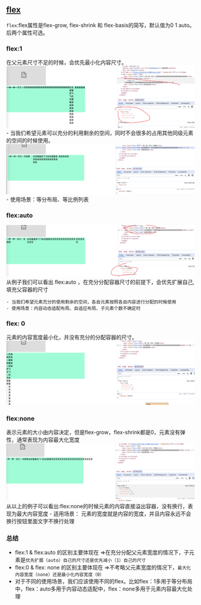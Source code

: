 ## [flex](https://juejin.cn/post/6967177565458923557)

`flex`:flex属性是flex-grow, flex-shrink 和 flex-basis的简写，默认值为0 1 auto。后两个属性可选。

### flex:1

 在父元素尺寸不足的时候，会优先最小化内容尺寸。
    ![tupian](./assets/img/38.png)
    - 当我们希望元素可以充分的利用剩余的空间，同时不会很多的占用其他同级元素的空间的时候使用。
    ![tupian](./assets/img/39.png)
    - 使用场景：等分布局、等比例列表
### flex:auto
![tupian](./assets/img/40.png)
从例子我们可以看出 flex:auto ，在充分分配容器尺寸的前提下，会优先扩展自己,填充父容器的尺寸

    - 当我们希望元素充分的使用剩余的空间，各自元素按照各自内容进行分配的时候使用
    - 使用场景：内容动态适配布局、自适应布局、子元素个数不确定时
    
### flex: 0

元素的内容宽度最小化，并没有充分的分配容器的尺寸。
![tupian](./assets/img/41.png)
    
### flex:none

表示元素的大小由内容决定，但是flex-grow，flex-shrink都是0，元素没有弹性，通常表现为内容最大化宽度
    ![tupian](./assets/img/42.png)
      从以上的例子可以看出:flex:none的时候元素的内容直接溢出容器，没有换行，表现为最大内容宽度
    - 适用场景： 元素的宽度就是内容的宽度，并且内容永远不会换行按钮里面文字不换行处理

### 总结

- flex:1 & flex:auto 的区别主要体现在 =>在充分分配父元素宽度的情况下，子元素是`优先扩展（auto）自己的尺寸还是优先减小（1）自己的尺寸`
- flex:0 & flex: none 的区别主要体现在 =>不考略父元素宽度的情况下，`最大化内容宽度（none）还是最小化内容宽度（0）`
- 对于不同的使用场景，我们应该使用不同的flex。比如flex：1多用于等分布局中，flex：auto多用于内容动态适配中，flex：none多用于元素内容最大化处理